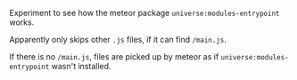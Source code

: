 Experiment to see how the meteor package `universe:modules-entrypoint` works.

Apparently only skips other `.js` files, if it can find `/main.js`.

If there is no `/main.js`, files are picked up by meteor as if `universe:modules-entrypoint` wasn't installed.
